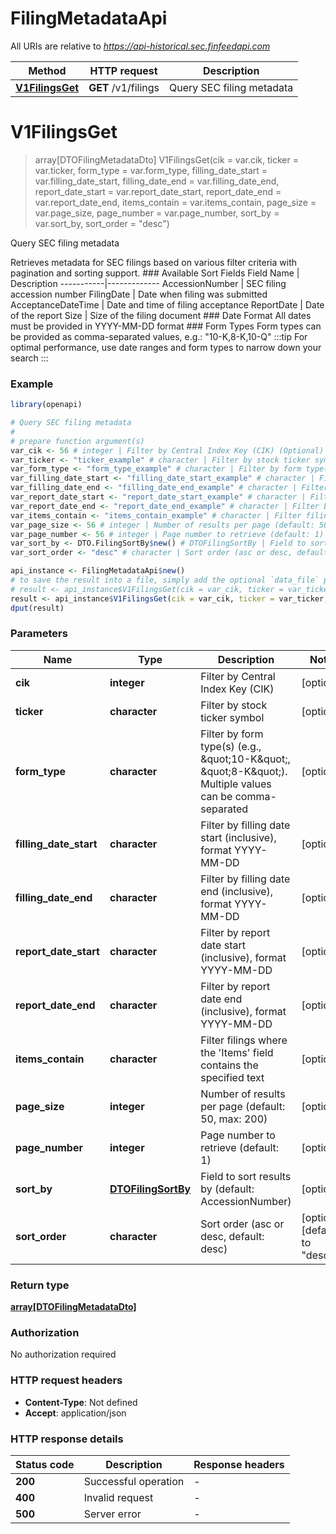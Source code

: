 # FilingMetadataApi

All URIs are relative to *https://api-historical.sec.finfeedapi.com*

Method | HTTP request | Description
------------- | ------------- | -------------
[**V1FilingsGet**](FilingMetadataApi.md#V1FilingsGet) | **GET** /v1/filings | Query SEC filing metadata


# **V1FilingsGet**
> array[DTOFilingMetadataDto] V1FilingsGet(cik = var.cik, ticker = var.ticker, form_type = var.form_type, filling_date_start = var.filling_date_start, filling_date_end = var.filling_date_end, report_date_start = var.report_date_start, report_date_end = var.report_date_end, items_contain = var.items_contain, page_size = var.page_size, page_number = var.page_number, sort_by = var.sort_by, sort_order = "desc")

Query SEC filing metadata

Retrieves metadata for SEC filings based on various filter criteria with pagination and sorting support.    ### Available Sort Fields    Field Name | Description  -----------|-------------  AccessionNumber | SEC filing accession number  FilingDate | Date when filing was submitted  AcceptanceDateTime | Date and time of filing acceptance  ReportDate | Date of the report  Size | Size of the filing document    ### Date Format  All dates must be provided in YYYY-MM-DD format    ### Form Types  Form types can be provided as comma-separated values, e.g.: \"10-K,8-K,10-Q\"    :::tip  For optimal performance, use date ranges and form types to narrow down your search  :::

### Example
```R
library(openapi)

# Query SEC filing metadata
#
# prepare function argument(s)
var_cik <- 56 # integer | Filter by Central Index Key (CIK) (Optional)
var_ticker <- "ticker_example" # character | Filter by stock ticker symbol (Optional)
var_form_type <- "form_type_example" # character | Filter by form type(s) (e.g., \"10-K\", \"8-K\"). Multiple values can be comma-separated (Optional)
var_filling_date_start <- "filling_date_start_example" # character | Filter by filling date start (inclusive), format YYYY-MM-DD (Optional)
var_filling_date_end <- "filling_date_end_example" # character | Filter by filling date end (inclusive), format YYYY-MM-DD (Optional)
var_report_date_start <- "report_date_start_example" # character | Filter by report date start (inclusive), format YYYY-MM-DD (Optional)
var_report_date_end <- "report_date_end_example" # character | Filter by report date end (inclusive), format YYYY-MM-DD (Optional)
var_items_contain <- "items_contain_example" # character | Filter filings where the 'Items' field contains the specified text (Optional)
var_page_size <- 56 # integer | Number of results per page (default: 50, max: 200) (Optional)
var_page_number <- 56 # integer | Page number to retrieve (default: 1) (Optional)
var_sort_by <- DTO.FilingSortBy$new() # DTOFilingSortBy | Field to sort results by (default: AccessionNumber) (Optional)
var_sort_order <- "desc" # character | Sort order (asc or desc, default: desc) (Optional)

api_instance <- FilingMetadataApi$new()
# to save the result into a file, simply add the optional `data_file` parameter, e.g.
# result <- api_instance$V1FilingsGet(cik = var_cik, ticker = var_ticker, form_type = var_form_type, filling_date_start = var_filling_date_start, filling_date_end = var_filling_date_end, report_date_start = var_report_date_start, report_date_end = var_report_date_end, items_contain = var_items_contain, page_size = var_page_size, page_number = var_page_number, sort_by = var_sort_by, sort_order = var_sort_orderdata_file = "result.txt")
result <- api_instance$V1FilingsGet(cik = var_cik, ticker = var_ticker, form_type = var_form_type, filling_date_start = var_filling_date_start, filling_date_end = var_filling_date_end, report_date_start = var_report_date_start, report_date_end = var_report_date_end, items_contain = var_items_contain, page_size = var_page_size, page_number = var_page_number, sort_by = var_sort_by, sort_order = var_sort_order)
dput(result)
```

### Parameters

Name | Type | Description  | Notes
------------- | ------------- | ------------- | -------------
 **cik** | **integer**| Filter by Central Index Key (CIK) | [optional] 
 **ticker** | **character**| Filter by stock ticker symbol | [optional] 
 **form_type** | **character**| Filter by form type(s) (e.g., \&quot;10-K\&quot;, \&quot;8-K\&quot;). Multiple values can be comma-separated | [optional] 
 **filling_date_start** | **character**| Filter by filling date start (inclusive), format YYYY-MM-DD | [optional] 
 **filling_date_end** | **character**| Filter by filling date end (inclusive), format YYYY-MM-DD | [optional] 
 **report_date_start** | **character**| Filter by report date start (inclusive), format YYYY-MM-DD | [optional] 
 **report_date_end** | **character**| Filter by report date end (inclusive), format YYYY-MM-DD | [optional] 
 **items_contain** | **character**| Filter filings where the &#39;Items&#39; field contains the specified text | [optional] 
 **page_size** | **integer**| Number of results per page (default: 50, max: 200) | [optional] 
 **page_number** | **integer**| Page number to retrieve (default: 1) | [optional] 
 **sort_by** | [**DTOFilingSortBy**](.md)| Field to sort results by (default: AccessionNumber) | [optional] 
 **sort_order** | **character**| Sort order (asc or desc, default: desc) | [optional] [default to &quot;desc&quot;]

### Return type

[**array[DTOFilingMetadataDto]**](DTO.FilingMetadataDto.md)

### Authorization

No authorization required

### HTTP request headers

 - **Content-Type**: Not defined
 - **Accept**: application/json

### HTTP response details
| Status code | Description | Response headers |
|-------------|-------------|------------------|
| **200** | Successful operation |  -  |
| **400** | Invalid request |  -  |
| **500** | Server error |  -  |

